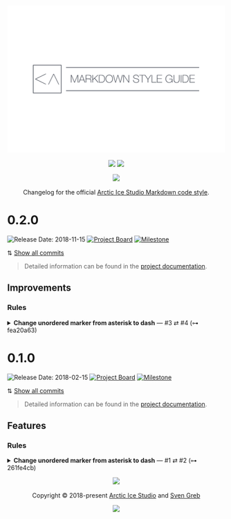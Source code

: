 <p align="center"><img src="https://raw.githubusercontent.com/arcticicestudio/styleguide-markdown/master/assets/images/repository-hero.svg?sanitize=true"/></p>

<p align="center"><a href="https://github.com/arcticicestudio/styleguide-markdown/releases/latest" target="_blank" rel="noreferrer"><img src="https://img.shields.io/github/release/arcticicestudio/styleguide-markdown.svg?style=flat-square&label=Release&logo=github&logoColor=eceff4&colorA=4c566a&colorB=88c0d0"/></a> <a href="https://arcticicestudio.github.io/styleguide-markdown" target="_blank" rel="noreferrer"><img src="https://img.shields.io/github/release/arcticicestudio/styleguide-markdown.svg?style=flat-square&label=Docs&logo=read-the-docs&logoColor=eceff4&colorA=4c566a&colorB=88c0d0"/></a></p>

<p align="center"><a href="https://www.npmjs.com/package/@arcticicestudio/remark-preset-lint" target="_blank" rel="noreferrer"><img src="https://img.shields.io/npm/v/@arcticicestudio/remark-preset-lint.svg?style=flat-square&label=@arcticicestudio/remark-preset-lint&logoColor=eceff4&colorA=4c566a&colorB=88c0d0&logo=data:image/svg+xml;base64,PHN2ZyB4bWxucz0iaHR0cDovL3d3dy53My5vcmcvMjAwMC9zdmciIHdpZHRoPSIxNiIgaGVpZ2h0PSIxNiI+PHBhdGggZmlsbD0iI2Q4ZGVlOSIgZD0iTTEyIDE0SDRhMiAyIDAgMCAxLTItMlY0YTIgMiAwIDAgMSAyLTJoOGEyIDIgMCAwIDEgMiAydjhhMiAyIDAgMCAxLTIgMnpNNCAzLjMzMkEuNjcuNjcgMCAwIDAgMy4zMzIgNHY4YzAgLjM2Ny4zLjY2OC42NjguNjY4aDhhLjY3LjY3IDAgMCAwIC42NjgtLjY2OFY0QS42Ny42NyAwIDAgMCAxMiAzLjMzMnptMCAwIi8+PHBhdGggZmlsbD0iI2Q4ZGVlOSIgZD0iTTggNmgyLjY2OHY2LjY2OEg4em0wIDAiLz48L3N2Zz4K"/></a></p>

<p align="center">Changelog for the official <a href="https://github.com/arcticicestudio/styleguide-markdown" target="_blank" rel="noreferrer">Arctic Ice Studio Markdown code style</a>.</p>

<!--lint disable no-duplicate-headings no-duplicate-headings-in-section-->

# 0.2.0

![Release Date: 2018-11-15](https://img.shields.io/static/v1?style=flat-square&label=Release%20Date&message=2018-11-15&colorA=4c566a&colorB=88c0d0) [![Project Board](https://img.shields.io/static/v1?style=flat-square&label=Project%20Board&message=0.2.0&logo=github&logoColor=eceff4&colorA=4c566a&colorB=88c0d0)](https://github.com/arcticicestudio/styleguide-markdown/projects/3) [![Milestone](https://img.shields.io/static/v1?style=flat-square&label=Milestone&message=0.2.0&logo=github&logoColor=eceff4&colorA=4c566a&colorB=88c0d0)](https://github.com/arcticicestudio/styleguide-markdown/milestone/2)

⇅ [Show all commits][gh-compare-tag-v0.1.0_v0.2.0]

> Detailed information can be found in the [project documentation][docs].

## Improvements

### Rules

<details>
<summary><strong>Change unordered marker from asterisk to dash</strong> — #3 ⇄ #4 (⊶ fea20a63)</summary>

↠ Changed [unordered list marker][docs-unordered-marker] from asterisk `*` to dash `-` because asterisks can be confused for bold/italic markers. This also aligns with the default format of Prettier.

</details>

# 0.1.0

![Release Date: 2018-02-15](https://img.shields.io/static/v1?style=flat-square&label=Release%20Date&message=2018-02-15&colorA=4c566a&colorB=88c0d0) [![Project Board](https://img.shields.io/static/v1?style=flat-square&label=Project%20Board&message=0.1.0&logo=github&logoColor=eceff4&colorA=4c566a&colorB=88c0d0)](https://github.com/arcticicestudio/styleguide-markdown/projects/2) [![Milestone](https://img.shields.io/static/v1?style=flat-square&label=Milestone&message=0.1.0&logo=github&logoColor=eceff4&colorA=4c566a&colorB=88c0d0)](https://github.com/arcticicestudio/styleguide-markdown/milestone/1)

⇅ [Show all commits][gh-compare-tag-init_v0.1.0]

> Detailed information can be found in the [project documentation][docs].

## Features

### Rules

<details>
<summary><strong>Change unordered marker from asterisk to dash</strong> — #1 ⇄ #2 (⊶ 261fe4cb)</summary>

↠ Added the initial style guide with the [comprehensive base rule set][docs-rules] with support for [GitHub Flavored Markdown][gfm] which is based on the [CommonMark][commonmark] specification.

</details>

<p align="center"><img src="https://raw.githubusercontent.com/arcticicestudio/nord-docs/develop/assets/images/nord/repository-footer-separator.svg?sanitize=true" /></p>

<p align="center">Copyright &copy; 2018-present <a href="https://www.arcticicestudio.com" target="_blank" rel="noreferrer">Arctic Ice Studio</a> and <a href="https://www.svengreb.de" target="_blank" rel="noreferrer">Sven Greb</a></p>

<p align="center"><a href="https://github.com/arcticicestudio/styleguide-markdown/blob/master/LICENSE" target="_blank" rel="noreferrer"><img src="https://img.shields.io/static/v1.svg?style=flat-square&label=License&message=MIT&logoColor=eceff4&logo=github&colorA=4c566a&colorB=88c0d0"/></a></p>

<!--
+------------------+
+ Formatting Notes +
+------------------+

The `<summary />` tag must be separated with a blank line from the actual item content paragraph,
otherwise Markdown elements are not parsed and rendered!

+------------------+
+ Symbol Reference +
+------------------+
↠ (U+21A0): Start of a log section description
— (U+2014): Separator between a log section title and the metadata
⇄ (U+21C4): Separator between a issue ID and pull request ID in a log metadata
⊶ (U+22B6): Icon prefix for the short commit SHA checksum in a log metadata
⇅ (U+21C5): Icon prefix for the link of the Git commit history comparison on GitHub
-->

<!--lint disable final-definition-->

<!-- Shared -->

[docs]: https://arcticicestudio.github.io/styleguide-markdown

<!-- v0.1.0 -->

[commonmark]: http://commonmark.org
[docs-rules]: https://arcticicestudio.github.io/styleguide-markdown/rules/index.html
[gfm]: https://github.github.com/gfm
[gh-compare-tag-init_v0.1.0]: https://github.com/arcticicestudio/styleguide-markdown/compare/e894a349...v0.1.0

<!-- v0.2.0 -->

[docs-unordered-marker]: https://arcticicestudio.github.io/styleguide-markdown/rules/lists.html#unordered-marker
[gh-compare-tag-v0.1.0_v0.2.0]: https://github.com/arcticicestudio/styleguide-markdown/compare/v0.1.0...v0.2.0
